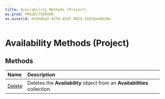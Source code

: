 ```yaml
---
title: Availability Methods (Project)
ms.prod: PROJECTSERVER
ms.assetid: bfd58ba5-42f6-42df-9024-2b524ee8b10e
---
```



# Availability Methods (Project)

## Methods



|**Name**|**Description**|
|:-----|:-----|
|[Delete](availability-delete-method-project.md)|Deletes the  **Availability** object from an **Availabilities** collection.|

